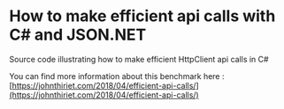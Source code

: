 # How to make efficient api calls with C# and JSON.NET

Source code illustrating how to make efficient HttpClient api calls in C#

You can find more information about this benchmark here :
[https://johnthiriet.com/2018/04/efficient-api-calls/](https://johnthiriet.com/2018/04/efficient-api-calls/)
